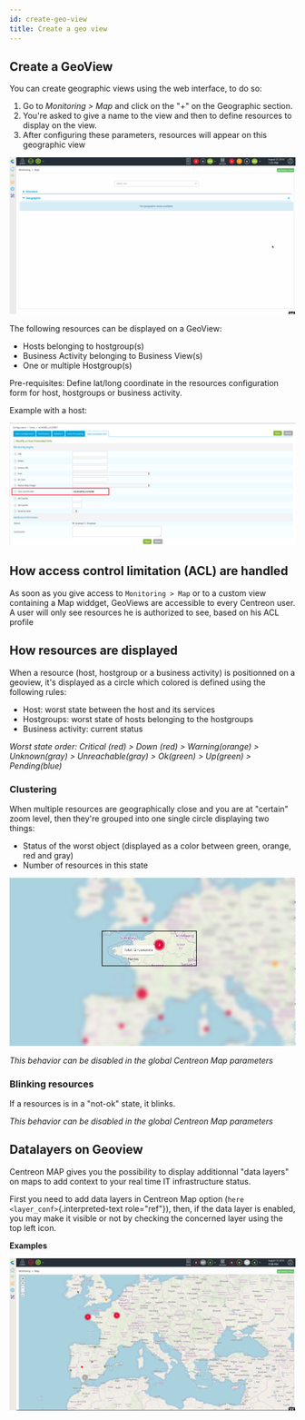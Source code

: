 ```yaml
---
id: create-geo-view
title: Create a geo view
---
```


## Create a GeoView

You can create geographic views using the web interface, to do so:

1.  Go to *Monitoring \> Map* and click on the "+" on the Geographic section.
2.  You're asked to give a name to the view and then to define resources to
    display on the view.
3.  After configuring these parameters, resources will appear on this geographic
    view

![image](../assets/graph-views/geo_view_creation.gif)

The following resources can be displayed on a GeoView:

  - Hosts belonging to hostgroup(s)
  - Business Activity belonging to Business View(s)
  - One or multiple Hostgroup(s)

Pre-requisites: Define lat/long coordinate in the resources configuration form
for host, hostgroups or business activity.

Example with a host:

![image](../assets/graph-views/host_geocoord.png)

## How access control limitation (ACL) are handled

As soon as you give access to `Monitoring > Map` or to a custom view containing a Map widdget, GeoViews are
accessible to every Centreon user. A user will only see resources he is authorized to see, based on his ACL profile

## How resources are displayed

When a resource (host, hostgroup or a business activity) is positionned on a
geoview, it's displayed as a circle which colored is defined using the following
rules:

  - Host: worst state between the host and its services
  - Hostgroups: worst state of hosts belonging to the hostgroups
  - Business activity: current status

*Worst state order: Critical (red) \> Down (red) \> Warning(orange) \>
Unknown(gray) \> Unreachable(gray) \> Ok(green) \> Up(green) \> Pending(blue)*

### Clustering

When multiple resources are geographically close and you are at "certain" zoom
level, then they're grouped into one single circle displaying two things:

  - Status of the worst object (displayed as a color between green, orange, red
    and gray)
  - Number of resources in this state

![image](../assets/graph-views/geo_marker_clustering_infos.png)

*This behavior can be disabled in the global Centreon Map parameters*

### Blinking resources

If a resources is in a "not-ok" state, it blinks.

*This behavior can be disabled in the global Centreon Map parameters*

## Datalayers on Geoview

Centreon MAP gives you the possibility to display additionnal "data layers" on
maps to add context to your real time IT infrastructure status.

First you need to add data layers in Centreon Map option (`here
<layer_conf>`{.interpreted-text role="ref"}), then, if the data layer is
enabled, you may make it visible or not by checking the concerned layer using
the top left icon.

**Examples**

![image](../assets/graph-views/geoview_datalayers.gif)
